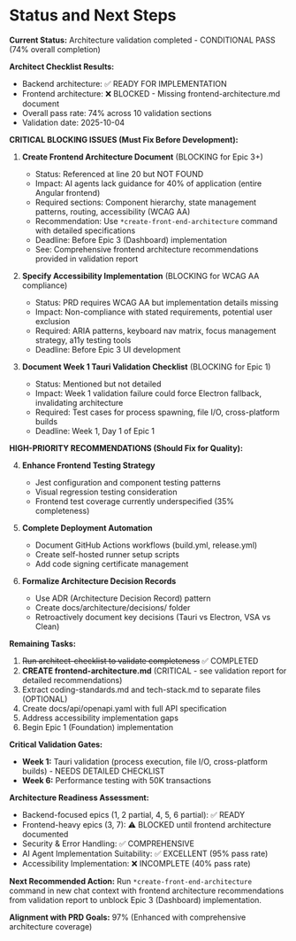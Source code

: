 # Status and Next Steps

**Current Status:** Architecture validation completed - CONDITIONAL PASS (74% overall completion)

**Architect Checklist Results:**
- Backend architecture: ✅ READY FOR IMPLEMENTATION
- Frontend architecture: ❌ BLOCKED - Missing frontend-architecture.md document
- Overall pass rate: 74% across 10 validation sections
- Validation date: 2025-10-04

**CRITICAL BLOCKING ISSUES (Must Fix Before Development):**

1. **Create Frontend Architecture Document** (BLOCKING for Epic 3+)
   - Status: Referenced at line 20 but NOT FOUND
   - Impact: AI agents lack guidance for 40% of application (entire Angular frontend)
   - Required sections: Component hierarchy, state management patterns, routing, accessibility (WCAG AA)
   - Recommendation: Use `*create-front-end-architecture` command with detailed specifications
   - Deadline: Before Epic 3 (Dashboard) implementation
   - See: Comprehensive frontend architecture recommendations provided in validation report

2. **Specify Accessibility Implementation** (BLOCKING for WCAG AA compliance)
   - Status: PRD requires WCAG AA but implementation details missing
   - Impact: Non-compliance with stated requirements, potential user exclusion
   - Required: ARIA patterns, keyboard nav matrix, focus management strategy, a11y testing tools
   - Deadline: Before Epic 3 UI development

3. **Document Week 1 Tauri Validation Checklist** (BLOCKING for Epic 1)
   - Status: Mentioned but not detailed
   - Impact: Week 1 validation failure could force Electron fallback, invalidating architecture
   - Required: Test cases for process spawning, file I/O, cross-platform builds
   - Deadline: Week 1, Day 1 of Epic 1

**HIGH-PRIORITY RECOMMENDATIONS (Should Fix for Quality):**

4. **Enhance Frontend Testing Strategy**
   - Jest configuration and component testing patterns
   - Visual regression testing consideration
   - Frontend test coverage currently underspecified (35% completeness)

5. **Complete Deployment Automation**
   - Document GitHub Actions workflows (build.yml, release.yml)
   - Create self-hosted runner setup scripts
   - Add code signing certificate management

6. **Formalize Architecture Decision Records**
   - Use ADR (Architecture Decision Record) pattern
   - Create docs/architecture/decisions/ folder
   - Retroactively document key decisions (Tauri vs Electron, VSA vs Clean)

**Remaining Tasks:**
1. ~~Run architect-checklist to validate completeness~~ ✅ COMPLETED
2. **CREATE frontend-architecture.md** (CRITICAL - see validation report for detailed recommendations)
3. Extract coding-standards.md and tech-stack.md to separate files (OPTIONAL)
4. Create docs/api/openapi.yaml with full API specification
5. Address accessibility implementation gaps
6. Begin Epic 1 (Foundation) implementation

**Critical Validation Gates:**
- **Week 1:** Tauri validation (process execution, file I/O, cross-platform builds) - NEEDS DETAILED CHECKLIST
- **Week 6:** Performance testing with 50K transactions

**Architecture Readiness Assessment:**
- Backend-focused epics (1, 2 partial, 4, 5, 6 partial): ✅ READY
- Frontend-heavy epics (3, 7): ⚠️ BLOCKED until frontend architecture documented
- Security & Error Handling: ✅ COMPREHENSIVE
- AI Agent Implementation Suitability: ✅ EXCELLENT (95% pass rate)
- Accessibility Implementation: ❌ INCOMPLETE (40% pass rate)

**Next Recommended Action:**
Run `*create-front-end-architecture` command in new chat context with frontend architecture recommendations from validation report to unblock Epic 3 (Dashboard) implementation.

**Alignment with PRD Goals:** 97% (Enhanced with comprehensive architecture coverage)
